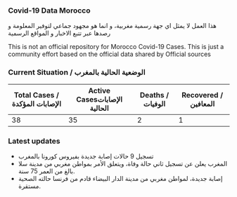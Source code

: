 ### Covid-19 Data Morocco


هذا العمل لا يمثل اي جهة رسمية مغربية، و انما هو مجهود جماعي لتوفير المعلومة و رصدها عبر تتبع الاخبار و المواقع الرسمية

This is not an official repository for Morocco Covid-19 Cases. This is just a community effort based on the official data shared by Official sources

###  Current Situation / الوضعية الحالية بالمغرب

| Total Cases / الإصابات المؤكدة 	| Active Casesالإصابات الحالية 	| Deaths / الوفيات 	| Recovered / المعافين 	  |
|--------------------------------	|------------------------------	|------------------	|----------------------	|
|               38               	|              35              	|         2        	|           1          	|

### Latest updates
+ تسجيل 9 حالات إصابة جديدة بفيروس كورونا بالمغرب
+ المغرب يعلن عن تسجيل ثاني حالة وفاة، ويتعلق الأمر بمواطن مغربي من مدينة سلا بالغ من العمر 75 سنة.
+ إصابة جديدة، لمواطن  مغربي من مدينة الدار البيضاء قادم من فرنسا حالته الصحية مستقرة.

